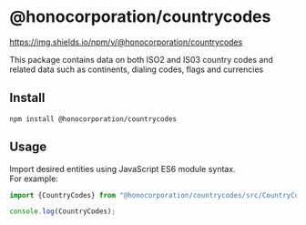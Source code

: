 # @honocorporation/countrycodes  

https://img.shields.io/npm/v/@honocorporation/countrycodes  


This package contains data on both ISO2 and IS03 country codes and related data such as continents, dialing codes, flags and currencies

## Install  
```shell  
npm install @honocorporation/countrycodes  
```

## Usage  
Import desired entities using JavaScript ES6 module syntax.  
For example:  
```javascript  
import {CountryCodes} from "@honocorporation/countrycodes/src/CountryCodes.js";

console.log(CountryCodes);  
```

